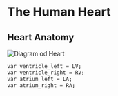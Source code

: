 # The Human Heart 
## Heart Anatomy
![Diagram od Heart](https://github.com/user-attachments/assets/1ffb0cbe-bb00-439b-ac66-b7559f0a1a34)


```markdown
var ventricle_left = LV;
var ventricle_right = RV;
var atrium_left = LA;
var atrium_right = RA;
```
